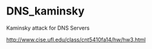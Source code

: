 DNS_kaminsky
============

Kaminsky attack for DNS Servers

http://www.cise.ufl.edu/class/cnt5410fa14/hw/hw3.html
